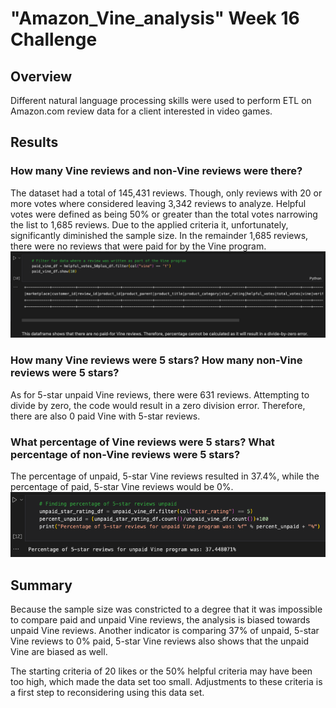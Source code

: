 # "Amazon_Vine_analysis" Week 16 Challenge
## Overview
Different natural language processing skills were used to perform ETL on Amazon.com review data for a client interested in video games.

## Results
### How many Vine reviews and non-Vine reviews were there?
The dataset had a total of 145,431 reviews. Though, only reviews with 20 or more votes where considered leaving 3,342 reviews to analyze. Helpful votes were defined as being 50% or greater than the total votes narrowing the list to 1,685 reviews. Due to the applied criteria it, unfortunately, significantly diminished the sample size. In the remainder 1,685 reviews, there were no reviews that were paid for by the Vine program.
![no_paid-for](https://github.com/rudiferr/Amazon_Vine_analysis/blob/main/images/no_paid-for.png?raw=true)

### How many Vine reviews were 5 stars? How many non-Vine reviews were 5 stars?
As for 5-star unpaid Vine reviews, there were 631 reviews. Attempting to divide by zero, the code would result in a zero division error. Therefore, there are also 0 paid Vine with 5-star reviews.

### What percentage of Vine reviews were 5 stars? What percentage of non-Vine reviews were 5 stars?
The percentage of unpaid, 5-star Vine reviews resulted in 37.4%, while the percentage of paid, 5-star Vine reviews would be 0%.
![unpaid_perc](https://github.com/rudiferr/Amazon_Vine_analysis/blob/main/images/unpaid_perc.png?raw=true)

## Summary
Because the sample size was constricted to a degree that it was impossible to compare paid and unpaid Vine reviews, the analysis is biased towards unpaid Vine reviews. Another indicator is comparing 37% of unpaid, 5-star Vine reviews to 0% paid, 5-star Vine reviews also shows that the unpaid Vine are biased as well.

The starting criteria of 20 likes or the 50% helpful criteria may have been too high, which made the data set too small. Adjustments to these criteria is a first step to reconsidering using this data set.